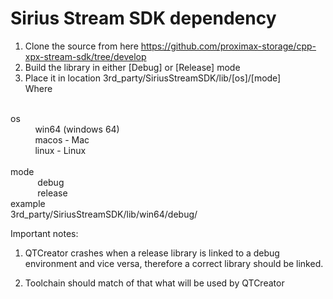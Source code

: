 # Sirius Stream SDK dependency

1. Clone the source from here https://github.com/proximax-storage/cpp-xpx-stream-sdk/tree/develop
2. Build the library in either [Debug] or [Release] mode
3. Place it in location 
   3rd_party/SiriusStreamSDK/lib/[os]/[mode] <br/>
	Where
  <br/>
   os <br/>
   &nbsp;&nbsp;&nbsp;&nbsp;&nbsp;&nbsp;&nbsp;&nbsp;&nbsp;&nbsp;win64 (windows 64) <br/>
   &nbsp;&nbsp;&nbsp;&nbsp;&nbsp;&nbsp;&nbsp;&nbsp;&nbsp;&nbsp;macos - Mac <br/>
   &nbsp;&nbsp;&nbsp;&nbsp;&nbsp;&nbsp;&nbsp;&nbsp;&nbsp;&nbsp;linux - Linux <br/>
   <br/>
   mode <br/>
   &nbsp;&nbsp;&nbsp;&nbsp;&nbsp;&nbsp;&nbsp;&nbsp;&nbsp;&nbsp; debug <br/>
   &nbsp;&nbsp;&nbsp;&nbsp;&nbsp;&nbsp;&nbsp;&nbsp;&nbsp;&nbsp; release
   <br/>    
   example <br/>
    3rd_party/SiriusStreamSDK/lib/win64/debug/

Important notes:
1. QTCreator crashes when a release library is linked to a debug environment and vice versa, therefore a correct library should be linked.

2. Toolchain should match of that what will be used by QTCreator
   	